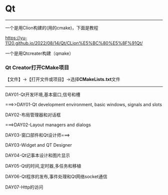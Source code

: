 # Qt

---

一个是用Clion构建的(用的cmake)，下面是教程

https://yu-1120.github.io/2022/08/14/Qt/CLion%E5%BC%80%E5%8F%91Qt/

一个是用Qtcreater构建（qmake）

### Qt Creator打开CMake项目

【文件】->【打开文件或项目】->选择**CMakeLists.txt**文件

---



DAY01-Qt开发环境,基本窗口,信号和槽

===>>DAY01-Qt development environment, basic windows, signals and slots

DAY02-布局管理器和对话框

===>DAY02-Layout managers and dialogs

DAY03-窗口部件和Qt设计师===>

DAY03-Widget and QT Designer

DAY04-Qt记事本设计和图片显示

DAY05-Qt的时间,定时器,多任务和移植

DAY06-Qt程序的发布,事件处理和Qt网络socket通信

DAY07-Http的访问
